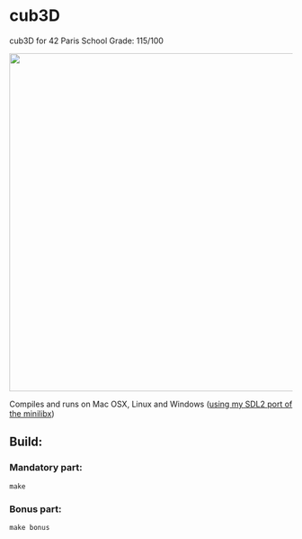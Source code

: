 
# cub3D
cub3D for 42 Paris School
Grade: 115/100

<img src="https://media4.giphy.com/media/m2XqE66UO5D78fSX7e/giphy.gif" width="800" height="600" />

Compiles and runs on Mac OSX, Linux and Windows ([using my SDL2 port of the minilibx](https://github.com/Dirty-No/minilibx_windows))

## Build:

### Mandatory part:

    make
### Bonus part:

    make bonus
